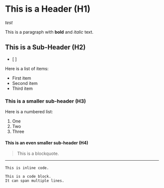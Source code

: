# This is a Header (H1)




*test* 

This is a paragraph with **bold** and *italic* text.

## This is a Sub-Header (H2)


- [ ] 


Here is a list of items:
- First item
- Second item
- Third item

### This is a smaller sub-header (H3)





Here is a numbered list:
1. One
2. Two
3. Three

#### This is an even smaller sub-header (H4)

> This is a blockquote.

---

`This is inline code.` 

```
This is a code block.
It can span multiple lines.
```